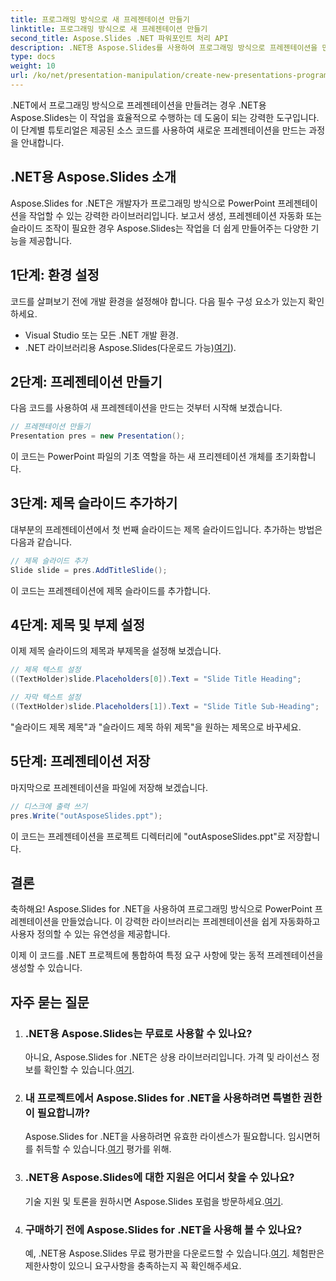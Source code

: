```yaml
---
title: 프로그래밍 방식으로 새 프레젠테이션 만들기
linktitle: 프로그래밍 방식으로 새 프레젠테이션 만들기
second_title: Aspose.Slides .NET 파워포인트 처리 API
description: .NET용 Aspose.Slides를 사용하여 프로그래밍 방식으로 프레젠테이션을 만드는 방법을 알아보세요. 효율적인 자동화를 위한 소스 코드가 포함된 단계별 가이드입니다.
type: docs
weight: 10
url: /ko/net/presentation-manipulation/create-new-presentations-programmatically/
---
```


.NET에서 프로그래밍 방식으로 프레젠테이션을 만들려는 경우 .NET용 Aspose.Slides는 이 작업을 효율적으로 수행하는 데 도움이 되는 강력한 도구입니다. 이 단계별 튜토리얼은 제공된 소스 코드를 사용하여 새로운 프레젠테이션을 만드는 과정을 안내합니다.

## .NET용 Aspose.Slides 소개

Aspose.Slides for .NET은 개발자가 프로그래밍 방식으로 PowerPoint 프레젠테이션을 작업할 수 있는 강력한 라이브러리입니다. 보고서 생성, 프레젠테이션 자동화 또는 슬라이드 조작이 필요한 경우 Aspose.Slides는 작업을 더 쉽게 만들어주는 다양한 기능을 제공합니다.

## 1단계: 환경 설정

코드를 살펴보기 전에 개발 환경을 설정해야 합니다. 다음 필수 구성 요소가 있는지 확인하세요.

- Visual Studio 또는 모든 .NET 개발 환경.
-  .NET 라이브러리용 Aspose.Slides(다운로드 가능)[여기](https://releases.aspose.com/slides/net/)).

## 2단계: 프레젠테이션 만들기

다음 코드를 사용하여 새 프레젠테이션을 만드는 것부터 시작해 보겠습니다.

```csharp
// 프레젠테이션 만들기
Presentation pres = new Presentation();
```

이 코드는 PowerPoint 파일의 기초 역할을 하는 새 프리젠테이션 개체를 초기화합니다.

## 3단계: 제목 슬라이드 추가하기

대부분의 프레젠테이션에서 첫 번째 슬라이드는 제목 슬라이드입니다. 추가하는 방법은 다음과 같습니다.

```csharp
// 제목 슬라이드 추가
Slide slide = pres.AddTitleSlide();
```

이 코드는 프레젠테이션에 제목 슬라이드를 추가합니다.

## 4단계: 제목 및 부제 설정

이제 제목 슬라이드의 제목과 부제목을 설정해 보겠습니다.

```csharp
// 제목 텍스트 설정
((TextHolder)slide.Placeholders[0]).Text = "Slide Title Heading";

// 자막 텍스트 설정
((TextHolder)slide.Placeholders[1]).Text = "Slide Title Sub-Heading";
```

"슬라이드 제목 제목"과 "슬라이드 제목 하위 제목"을 원하는 제목으로 바꾸세요.

## 5단계: 프레젠테이션 저장

마지막으로 프레젠테이션을 파일에 저장해 보겠습니다.

```csharp
// 디스크에 출력 쓰기
pres.Write("outAsposeSlides.ppt");
```

이 코드는 프레젠테이션을 프로젝트 디렉터리에 "outAsposeSlides.ppt"로 저장합니다.

## 결론

축하해요! Aspose.Slides for .NET을 사용하여 프로그래밍 방식으로 PowerPoint 프레젠테이션을 만들었습니다. 이 강력한 라이브러리는 프레젠테이션을 쉽게 자동화하고 사용자 정의할 수 있는 유연성을 제공합니다.

이제 이 코드를 .NET 프로젝트에 통합하여 특정 요구 사항에 맞는 동적 프레젠테이션을 생성할 수 있습니다.

## 자주 묻는 질문

1. ### .NET용 Aspose.Slides는 무료로 사용할 수 있나요?
    아니요, Aspose.Slides for .NET은 상용 라이브러리입니다. 가격 및 라이선스 정보를 확인할 수 있습니다.[여기](https://purchase.aspose.com/buy).

2. ### 내 프로젝트에서 Aspose.Slides for .NET을 사용하려면 특별한 권한이 필요합니까?
    Aspose.Slides for .NET을 사용하려면 유효한 라이센스가 필요합니다. 임시면허를 취득할 수 있습니다.[여기](https://purchase.aspose.com/temporary-license/) 평가를 위해.

3. ### .NET용 Aspose.Slides에 대한 지원은 어디서 찾을 수 있나요?
    기술 지원 및 토론을 원하시면 Aspose.Slides 포럼을 방문하세요.[여기](https://forum.aspose.com/).

4. ### 구매하기 전에 Aspose.Slides for .NET을 사용해 볼 수 있나요?
    예, .NET용 Aspose.Slides 무료 평가판을 다운로드할 수 있습니다.[여기](https://releases.aspose.com/). 체험판은 제한사항이 있으니 요구사항을 충족하는지 꼭 확인해주세요.